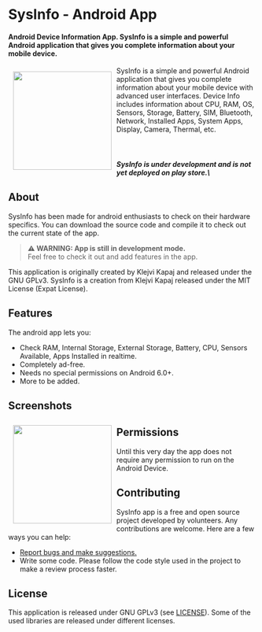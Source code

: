 

# SysInfo - Android  App 
#### Android Device Information App. SysInfo is a simple and powerful Android application that gives you complete information about your mobile device.

<img src="https://raw.githubusercontent.com/kl3jvi/sysinfo/main/app/src/main/ic_launcher-playstore.png" align="left"
width="200" hspace="10" vspace="10">

SysInfo is a simple and powerful Android application that gives you complete information about your mobile device with advanced user interfaces. Device Info includes information about CPU, RAM, OS, Sensors, Storage, Battery, SIM, Bluetooth, Network, Installed Apps, System Apps, Display, Camera, Thermal, etc.
<br><br><br>
##### SysInfo  is under development and is not yet deployed on play store.\\

## About

SysInfo has been made for android enthusiasts to check on their hardware specifics. You can download the source code and compile it to check out the current state of the app.
> **⚠ WARNING: App is still in development mode.**  
>Feel free to check it out and add features in the app.



This application is originally created by Klejvi Kapaj and released under the GNU GPLv3.
SysInfo is a creation from Klejvi Kapaj released under the MIT License (Expat License).

## Features

The android app lets you:
- Check RAM, Internal Storage, External Storage, Battery, CPU, Sensors Available, Apps Installed in realtime.
- Completely ad-free.
- Needs no special permissions on Android 6.0+.
- More to be added.

## Screenshots

[<img src="https://raw.githubusercontent.com/kl3jvi/sysinfo/main/images/sc_1.jpg" align="left"
width="200"
    hspace="10" vspace="10">](/images/sc_1.jpg)


## Permissions

Until this very day the app does not require any permission to run on the Android Device.


## Contributing

SysInfo app is a free and open source project developed by volunteers. Any contributions are welcome. Here are a few ways you can help:
 * [Report bugs and make suggestions.](https://github.com/kl3jvi/sysinfo/issues)
 * Write some code. Please follow the code style used in the project to make a review process faster.

## License

This application is released under GNU GPLv3 (see [LICENSE](LICENSE)).
Some of the used libraries are released under different licenses.
